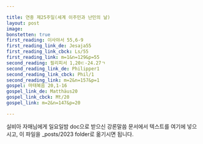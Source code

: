```yaml
---

title: 연중 제25주일(세계 이주민과 난민의 날)
layout: post 
image: 
bonstetten: true
first_reading: 이사야서 55,6-9
first_reading_link_de: Jesaja55
first_reading_link_cbck: Ls/55
first_reading_link: m=1&n=129&p=55
second_reading: 필리피서 1,20ㄷ-24.27ㄱ
second_reading_link_de: Philipper1
second_reading_link_cbck: Phil/1
second_reading_link: m=2&n=157&p=1
gospel: 마태복음 20,1-16
gospel_link_de: Matthäus20
gospel_link_cbck: Mt/20
gospel_link: m=2&n=147&p=20

---
```



실비아 자매님에게 일요일밤 doc으로 받으신
강론말씀 문서에서
텍스트를 여기에 넣으시고,
이 파일을 _posts/2023 folder로 옮기시면 됩니다.
